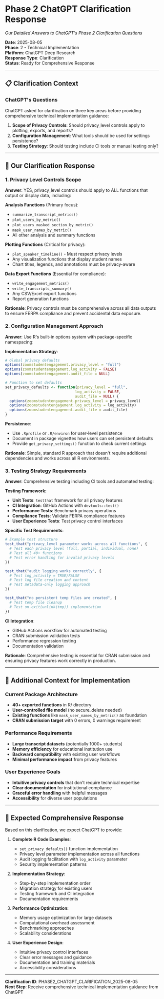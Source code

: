 # Phase 2 ChatGPT Clarification Response
*Our Detailed Answers to ChatGPT's Phase 2 Clarification Questions*

**Date**: 2025-08-05  
**Phase**: 2 - Technical Implementation  
**Platform**: ChatGPT Deep Research  
**Response Type**: Clarification  
**Status**: Ready for Comprehensive Response

---

## 📋 **Clarification Context**

### **ChatGPT's Questions**
ChatGPT asked for clarification on three key areas before providing comprehensive technical implementation guidance:

1. **Scope of Privacy Controls**: Should privacy_level controls apply to plotting, exports, and reports?
2. **Configuration Management**: What tools should be used for settings persistence?
3. **Testing Strategy**: Should testing include CI tools or manual testing only?

---

## 🎯 **Our Clarification Response**

### **1. Privacy Level Controls Scope**

**Answer**: YES, privacy_level controls should apply to ALL functions that output or display data, including:

**Analysis Functions** (Primary focus):
- `summarize_transcript_metrics()`
- `plot_users_by_metric()`
- `plot_users_masked_section_by_metric()`
- `mask_user_names_by_metric()`
- All other analysis and summary functions

**Plotting Functions** (Critical for privacy):
- `plot_speaker_timeline()` - Must respect privacy levels
- Any visualization functions that display student names
- Chart titles, legends, and annotations must be privacy-aware

**Data Export Functions** (Essential for compliance):
- `write_engagement_metrics()`
- `write_transcripts_summary()`
- Any CSV/Excel export functions
- Report generation functions

**Rationale**: Privacy controls must be comprehensive across all data outputs to ensure FERPA compliance and prevent accidental data exposure.

### **2. Configuration Management Approach**

**Answer**: Use R's built-in options system with package-specific namespacing:

**Implementation Strategy**:
```r
# Global privacy defaults
options(zoomstudentengagement.privacy_level = "full")
options(zoomstudentengagement.log_activity = FALSE)
options(zoomstudentengagement.audit_file = NULL)

# Function to set defaults
set_privacy_defaults <- function(privacy_level = "full", 
                                log_activity = FALSE,
                                audit_file = NULL) {
  options(zoomstudentengagement.privacy_level = privacy_level)
  options(zoomstudentengagement.log_activity = log_activity)
  options(zoomstudentengagement.audit_file = audit_file)
}
```

**Persistence**: 
- Use `.Rprofile` or `.R/environ` for user-level persistence
- Document in package vignettes how users can set persistent defaults
- Provide `get_privacy_settings()` function to check current settings

**Rationale**: Simple, standard R approach that doesn't require additional dependencies and works across all R environments.

### **3. Testing Strategy Requirements**

**Answer**: Comprehensive testing including CI tools and automated testing:

**Testing Framework**:
- **Unit Tests**: `testthat` framework for all privacy features
- **CI Integration**: GitHub Actions with `devtools::test()`
- **Performance Tests**: Benchmark privacy operations
- **Compliance Tests**: Validate FERPA compliance features
- **User Experience Tests**: Test privacy control interfaces

**Specific Test Requirements**:
```r
# Example test structure
test_that("privacy_level parameter works across all functions", {
  # Test each privacy level (full, partial, individual, none)
  # Test all 40+ functions
  # Test error handling for invalid privacy levels
})

test_that("audit logging works correctly", {
  # Test log_activity = TRUE/FALSE
  # Test log file creation and content
  # Test metadata-only logging approach
})

test_that("no persistent temp files are created", {
  # Test temp file cleanup
  # Test on.exit(unlink(tmp)) implementation
})
```

**CI Integration**:
- GitHub Actions workflow for automated testing
- CRAN submission validation tests
- Performance regression testing
- Documentation validation

**Rationale**: Comprehensive testing is essential for CRAN submission and ensuring privacy features work correctly in production.

---

## 🔧 **Additional Context for Implementation**

### **Current Package Architecture**
- **40+ exported functions** in R/ directory
- **User-controlled file model** (no secure_delete needed)
- **Existing functions** like `mask_user_names_by_metric()` as foundation
- **CRAN submission target** with 0 errors, 0 warnings requirement

### **Performance Requirements**
- **Large transcript datasets** (potentially 1000+ students)
- **Memory efficiency** for educational institution use
- **Backward compatibility** with existing user workflows
- **Minimal performance impact** from privacy features

### **User Experience Goals**
- **Intuitive privacy controls** that don't require technical expertise
- **Clear documentation** for institutional compliance
- **Graceful error handling** with helpful messages
- **Accessibility** for diverse user populations

---

## 📝 **Expected Comprehensive Response**

Based on this clarification, we expect ChatGPT to provide:

1. **Complete R Code Examples**:
   - `set_privacy_defaults()` function implementation
   - Privacy level parameter implementation across all functions
   - Audit logging facilitation with `log_activity` parameter
   - Security implementation patterns

2. **Implementation Strategy**:
   - Step-by-step implementation order
   - Migration strategy for existing users
   - Testing framework and CI integration
   - Documentation requirements

3. **Performance Optimization**:
   - Memory usage optimization for large datasets
   - Computational overhead assessment
   - Benchmarking approaches
   - Scalability considerations

4. **User Experience Design**:
   - Intuitive privacy control interfaces
   - Clear error messages and guidance
   - Documentation and training materials
   - Accessibility considerations

---

**Clarification ID**: PHASE2_CHATGPT_CLARIFICATION_2025-08-05  
**Next Step**: Receive comprehensive technical implementation guidance from ChatGPT 